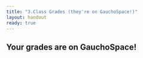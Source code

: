 ```yaml
---
title: "3.Class Grades (they're on GauchoSpace!)"
layout: handout
ready: true
---
```

<h2>Your grades are on GauchoSpace!</h2>

